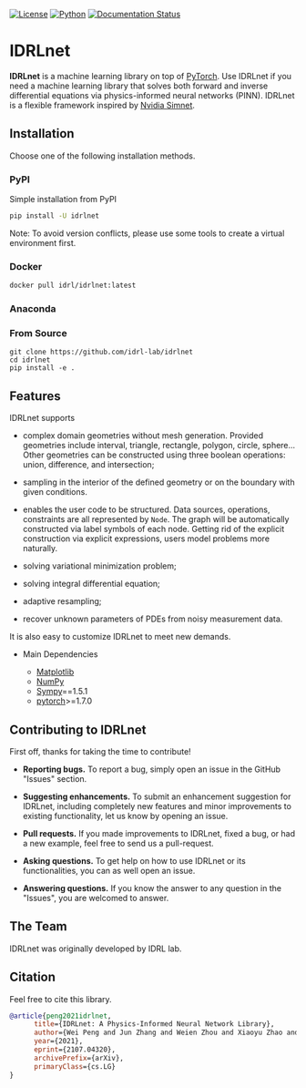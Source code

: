 [![License](https://img.shields.io/github/license/analysiscenter/pydens.svg)](https://www.apache.org/licenses/LICENSE-2.0)
[![Python](https://img.shields.io/badge/python-3.8-blue.svg)](https://python.org)
[![Documentation Status](https://readthedocs.org/projects/idrlnet/badge/?version=latest)](https://idrlnet.readthedocs.io/en/latest/?badge=latest)

# IDRLnet


**IDRLnet** is a machine learning library on top of [PyTorch](https://pytorch.org/). Use IDRLnet if you need a machine
learning library that solves both forward and inverse differential equations via physics-informed neural
networks (PINN). IDRLnet is a flexible framework inspired by [Nvidia Simnet](https://developer.nvidia.com/simnet>).

## Installation

Choose one of the following installation methods.

### PyPI

Simple installation from PyPI

```bash
pip install -U idrlnet
```

Note: To avoid version conflicts, please use some tools to create a virtual environment first.

### Docker

```bash
docker pull idrl/idrlnet:latest
```

### Anaconda



### From Source

```
git clone https://github.com/idrl-lab/idrlnet
cd idrlnet
pip install -e .
```


## Features

IDRLnet supports

-  complex domain geometries without mesh generation. Provided geometries include interval, triangle, rectangle, polygon,
   circle, sphere... Other geometries can be constructed using three boolean operations: union, difference, and
   intersection;

-  sampling in the interior of the defined geometry or on the boundary with given conditions.

-  enables the user code to be structured. Data sources, operations, constraints are all represented by ``Node``. The graph
   will be automatically constructed via label symbols of each node. Getting rid of the explicit construction via
   explicit expressions, users model problems more naturally.

-  solving variational minimization problem;

-  solving integral differential equation;

-  adaptive resampling;

-  recover unknown parameters of PDEs from noisy measurement data.

It is also easy to customize IDRLnet to meet new demands.

-  Main Dependencies

    -  [Matplotlib](https://matplotlib.org/)
    -  [NumPy](http://www.numpy.org/)
    -  [Sympy](https://https://www.sympy.org/)==1.5.1
    -  [pytorch](https://www.tensorflow.org/)>=1.7.0

## Contributing to IDRLnet

First off, thanks for taking the time to contribute!

-  **Reporting bugs.** To report a bug, simply open an issue in the GitHub "Issues" section.

-  **Suggesting enhancements.** To submit an enhancement suggestion for IDRLnet, including completely new features and
   minor improvements to existing functionality, let us know by opening an issue.

-  **Pull requests.** If you made improvements to IDRLnet, fixed a bug, or had a new example, feel free to send us a
   pull-request.

-  **Asking questions.** To get help on how to use IDRLnet or its functionalities, you can as well open an issue.

-  **Answering questions.** If you know the answer to any question in the "Issues", you are welcomed to answer.

## The Team

IDRLnet was originally developed by IDRL lab.

## Citation
Feel free to cite this library.

```bibtex
@article{peng2021idrlnet,
      title={IDRLnet: A Physics-Informed Neural Network Library}, 
      author={Wei Peng and Jun Zhang and Weien Zhou and Xiaoyu Zhao and Wen Yao and Xiaoqian Chen},
      year={2021},
      eprint={2107.04320},
      archivePrefix={arXiv},
      primaryClass={cs.LG}
}
```
